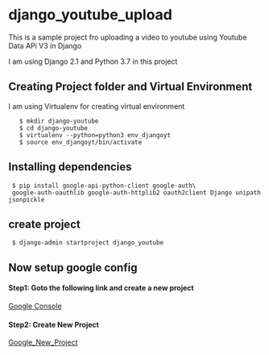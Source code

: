# django_youtube_upload

 This is a sample project fro uploading a video to youtube using Youtube Data APi V3 in Django

 I am using Django 2.1 and Python 3.7 in this project

 ## Creating Project folder and Virtual Environment
 I am using Virtualenv for creating virtual environment
```
   $ mkdir django-youtube
   $ cd django-youtube
   $ virtualenv --python=python3 env_djangoyt
   $ source env_djangoyt/bin/activate
```
## Installing dependencies
```
 $ pip install google-api-python-client google-auth\
 google-auth-oauthlib google-auth-httplib2 oauth2client Django unipath jsonpickle
```
## create project
```
 $ django-admin startproject django_youtube
```
## Now setup google config

#### Step1: Goto the following link and create a new project 
[Google Console](https://console.developers.google.com/apis/library/youtube.googleapis.com)

#### Step2: Create New Project
[Google_New_Project]()
